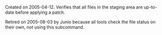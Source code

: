 Created on 2005-04-12. Verifies that all files in the staging area are
up-to-date before applying a patch.

Retired on 2005-08-03 by Junio because all tools check the file status on their
own, not using this subcommand.
